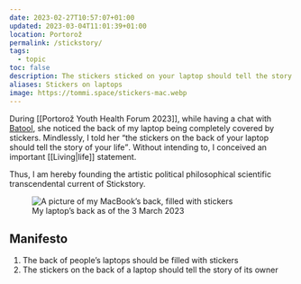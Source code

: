 ```yaml
---
date: 2023-02-27T10:57:07+01:00
updated: 2023-03-04T11:01:39+01:00
location: Portorož
permalink: /stickstory/
tags:
  - topic
toc: false
description: The stickers sticked on your laptop should tell the story of your life.
aliases: Stickers on laptops
image: https://tommi.space/stickers-mac.webp
---
```

During [[Portorož Youth Health Forum 2023]], while having a chat with [Batool](https://linkedin.com/in/batool-alwahdani-246307137 'Batool Alwahdani on Linkedin'), she noticed the back of my laptop being completely covered by stickers. Mindlessly, I told her <q>the stickers on the back of your laptop should tell the story of your life</q>. Without intending to, I conceived an important [[Living|life]] statement.

Thus, I am hereby founding the artistic political philosophical scientific transcendental current of Stickstory.

<figure>
	<img src='https://tommi.space/stickers-mac.webp' alt='A picture of my MacBook’s back, filled with stickers'>
	<figcaption>My laptop’s back as of the <time datetime='2023-03-04T10:57:37+01:00'>3 March 2023</time></figcaption>
</figure>

## Manifesto

1. The back of people’s laptops should be filled with stickers
2. The stickers on the back of a laptop should tell the story of its owner
